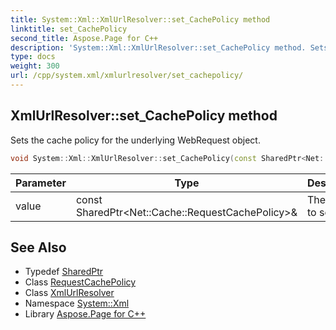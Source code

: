```yaml
---
title: System::Xml::XmlUrlResolver::set_CachePolicy method
linktitle: set_CachePolicy
second_title: Aspose.Page for C++
description: 'System::Xml::XmlUrlResolver::set_CachePolicy method. Sets the cache policy for the underlying WebRequest object in C++.'
type: docs
weight: 300
url: /cpp/system.xml/xmlurlresolver/set_cachepolicy/
---
```

## XmlUrlResolver::set_CachePolicy method


Sets the cache policy for the underlying WebRequest object.

```cpp
void System::Xml::XmlUrlResolver::set_CachePolicy(const SharedPtr<Net::Cache::RequestCachePolicy> &value)
```


| Parameter | Type | Description |
| --- | --- | --- |
| value | const SharedPtr\<Net::Cache::RequestCachePolicy\>\& | The value to set. |

## See Also

* Typedef [SharedPtr](../../../system/sharedptr/)
* Class [RequestCachePolicy](../../../system.net.cache/requestcachepolicy/)
* Class [XmlUrlResolver](../)
* Namespace [System::Xml](../../)
* Library [Aspose.Page for C++](../../../)
